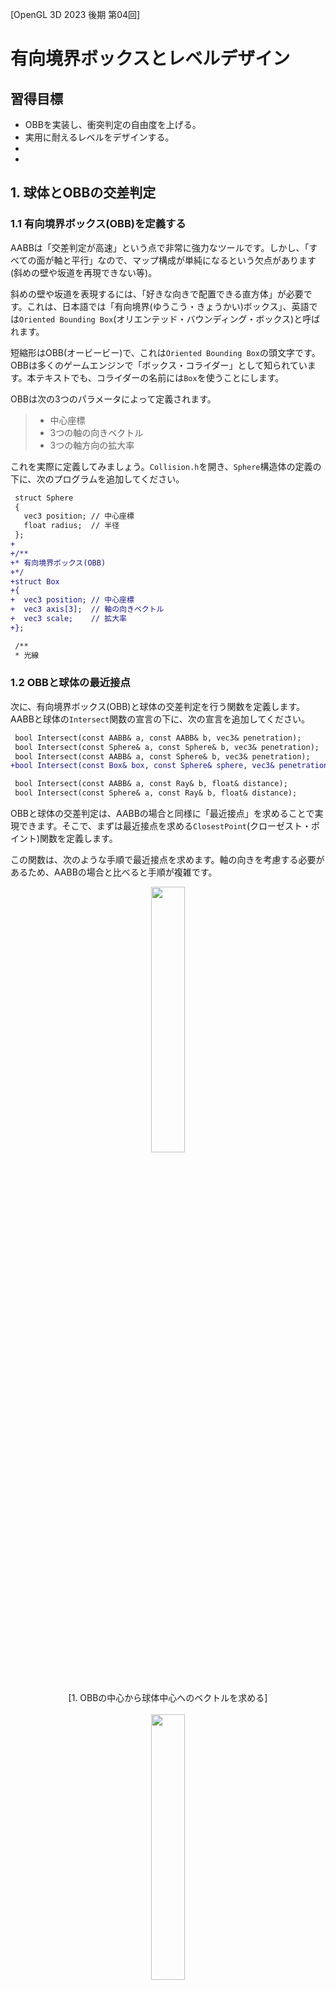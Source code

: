 [OpenGL 3D 2023 後期 第04回]

# 有向境界ボックスとレベルデザイン

## 習得目標

* OBBを実装し、衝突判定の自由度を上げる。
* 実用に耐えるレベルをデザインする。
* 
* 

## 1. 球体とOBBの交差判定

### 1.1 有向境界ボックス(OBB)を定義する

AABBは「交差判定が高速」という点で非常に強力なツールです。しかし、「すべての面が軸と平行」なので、マップ構成が単純になるという欠点があります(斜めの壁や坂道を再現できない等)。

斜めの壁や坂道を表現するには、「好きな向きで配置できる直方体」が必要です。これは、日本語では「有向境界(ゆうこう・きょうかい)ボックス」、英語では`Oriented Bounding Box`(オリエンテッド・バウンディング・ボックス)と呼ばれます。

短縮形はOBB(オービービー)で、これは`Oriented Bounding Box`の頭文字です。OBBは多くのゲームエンジンで「ボックス・コライダー」として知られています。本テキストでも、コライダーの名前には`Box`を使うことにします。

OBBは次の3つのパラメータによって定義されます。

>* 中心座標
>* 3つの軸の向きベクトル
>* 3つの軸方向の拡大率

これを実際に定義してみましょう。`Collision.h`を開き、`Sphere`構造体の定義の下に、次のプログラムを追加してください。

```diff
 struct Sphere
 {
   vec3 position; // 中心座標
   float radius;  // 半径
 };
+
+/**
+* 有向境界ボックス(OBB)
+*/
+struct Box 
+{
+  vec3 position; // 中心座標
+  vec3 axis[3];  // 軸の向きベクトル
+  vec3 scale;    // 拡大率
+};

 /**
 * 光線
```

### 1.2 OBBと球体の最近接点

次に、有向境界ボックス(OBB)と球体の交差判定を行う関数を定義します。AABBと球体の`Intersect`関数の宣言の下に、次の宣言を追加してください。

```diff
 bool Intersect(const AABB& a, const AABB& b, vec3& penetration);
 bool Intersect(const Sphere& a, const Sphere& b, vec3& penetration);
 bool Intersect(const AABB& a, const Sphere& b, vec3& penetration);
+bool Intersect(const Box& box, const Sphere& sphere, vec3& penetration);

 bool Intersect(const AABB& a, const Ray& b, float& distance);
 bool Intersect(const Sphere& a, const Ray& b, float& distance);
```

OBBと球体の交差判定は、AABBの場合と同様に「最近接点」を求めることで実現できます。そこで、まずは最近接点を求める`ClosestPoint`(クローゼスト・ポイント)関数を定義します。

この関数は、次のような手順で最近接点を求めます。軸の向きを考慮する必要があるため、AABBの場合と比べると手順が複雑です。

<p align="center">
<img src="images/16_closest_point_sphere_obb_0.png" width="33%" /><br>[1. OBBの中心から球体中心へのベクトルを求める]<br><br>
<img src="images/16_closest_point_sphere_obb_1.png" width="33%" /><br>[2. ベクトルをOBBのX, Y, Z軸に射影する]<br><br>
<img src="images/16_closest_point_sphere_obb_2.png" width="33%" /><br>[3. 射影した長さをOBBのスケールに制限する]<br>
</p>

射影は内積(`dot`関数)によって求められます。それでは、`Collision.cpp`を開き、AABBと球体の`Intersect`関数の定義の下に、次のプログラムを追加してください。

```diff
     penetration = faceNormals[faceIndex] * distance;
   }
   return true;
 }
+
+/**
+* OBBから点への最近接点
+*
+* @param box   判定対象のOBB
+* @param point 判定対象の点
+*
+* @return 長方形の中で最も点に近い座標
+*/
+vec3 ClosestPoint(const Box& box, const vec3& point)
+{
+  // OBBから点に向かうベクトル
+  const vec3 v = point - box.position;
+
+  vec3 result = box.position;
+  for (int i = 0; i < 3; ++i) {
+    // ベクトルをOBBの軸に射影
+    float d = dot(v, box.axis[i]);
+
+    // 射影で得られた値をOBBの範囲内に制限
+    d = std::clamp(d, -box.scale[i], box.scale[i]);
+
+    // 最近接点を更新
+    result += d * box.axis[i];
+  }
+  return result;
+}

 /**
 * スラブ(ある軸に垂直な2平面に囲まれた範囲)と光線の交差判定
```

>ところで、AABBは「3つの軸がワールド座標系の軸と一致しているOBB」とも考えられます。そのため、OBB用の`ClosestPoint`関数はAABBと点の最近接点も求められます。<br>
>実際、AABB用の`ClosestPoint`関数は、「ワールド座標系の軸を持つOBBを前提として最適化したOBB用の`ClosestPoint`関数」になっています。

### 1.3 OBBと球体の交差判定

次に、OBB用の`ClosestPoint`関数を使って「OBBと球体の交差判定」を定義します。OBB用の`ClosestPoint`関数の定義の下に、次のプログラムを追加してください。

```diff
     result += d * box.axis[i];
   }
   return result;
 }
+
+/**
+* OBBと球体の交差判定
+*
+* @param box         判定対象のOBB
+* @param sphere      判定対象の球体
+* @param penetration 貫通ベクトル
+*
+* @retval true  交差している
+* @retval false 交差していない
+*/
+bool Intersect(const Box& box, const Sphere& sphere, vec3& penetration)
+{
+  // 最近接点から球体の中心までの距離が、球体の半径より大きければ衝突していない
+  const vec3 p = ClosestPoint(box, sphere.position);
+  const vec3 v = sphere.position - p;
+  const float d2 = dot(v, v);
+  if (d2 > sphere.radius * sphere.radius) {
+    return false;
+  }
+
+  if (d2 > 0.00001f) {
+    // 距離が0より大きい場合、球体の中心はOBBの外側にある
+    // この場合、最近接から球体の中心へ向かう方向から衝突したとみなす
+    const float d = sqrt(d2);
+    penetration = v * ((sphere.radius - d) / d);
+  } else {
+    // 距離が0の場合、球体の中心はOBBの内部にある
+    // この場合、貫通距離が最も短い面から衝突したとみなす
+  }
+  return true;
+}

 /**
 * スラブ(ある軸に垂直な2平面に囲まれた範囲)と光線の交差判定
```

OBB用の`Intersect`関数とAABB用の`Intersect`関数と見比べてみてください。両者の違いは「呼び出している`ClosestPoint`関数が異なる」くらいで、ほぼ同一のプログラムとなっていることが分かると思います。

このプログラムに、距離が0の場合のプログラムを追加します。これも基本的な部分はAABB用の`Intersect`関数と同じです。`else`節の中に、次のプログラムを追加してください。

```diff
   } else {
     // 距離が0の場合、球体の中心はOBBの内部にある
     // この場合、貫通距離が最も短い面から衝突したとみなす
+    const vec3 a = p - box.position; // OBB中心から球体中心へのベクトル
+    int faceIndex = 0; // 貫通方向を示すインデックス
+    float distance = FLT_MAX; // 貫通距離
+    float sign = 1; // 貫通ベクトルの符号
+    for (int i = 0; i < 3; ++i) {
+      const float f = dot(box.axis[i], a); // aを軸ベクトルに射影
+      const float t0 = f - (-box.scale[i]);
+      if (t0 < distance) {
+        faceIndex = i;
+        distance = t0;
+        sign = -1;
+      }
+      const float t1 = box.scale[i] - f;
+      if (t1 < distance) {
+        faceIndex = i;
+        distance = t1;
+        sign = 1;
+      }
+    }
+    penetration = box.axis[faceIndex] * (distance * sign);
   }
   return true;
 }
```

OBBの場合、貫通ベクトルには`axis`配列が利用できます。そのため、AABBのように貫通ベクトル配列を定義する必要はありません。

これで、OBBと球体の交差判定は完成です。

### 1.4 ボックスコライダーを定義する

OBBとの衝突を処理するために「ボックスコライダー」を定義します。まず新しい衝突図形を表す列挙値を追加します。`Collider.h`を開き、`Type`列挙型の定義に次のプログラムを追加してください。

```diff
   // 形状
   enum class Type {
     AABB,   // 軸平行境界ボックス
     Sphere, // 球体
+    Box,    // 有向境界ボックス
   };
   virtual Type GetType() const = 0;
```

次に、プロジェクトの`Src/Engine`フォルダに`BoxCollider.h`という名前のヘッダファイルを作成してください。作成したファイルを開き、次のプログラムを追加してください。

```diff
+/**
+* @file BoxCollider.h
+*/
+#ifndef BOXCOLLIDER_H_INCLUDED
+#define BOXCOLLIDER_H_INCLUDED
+#include "Collider.h"
+#include "Collision.h"
+
+/**
+* BOXコライダー
+*/
+class BoxCollider : public Collider
+{
+public:
+  BoxCollider() = default;
+  virtual ~BoxCollider() = default;
+
+  // 図形の種類
+  Type GetType() const override { return Type::Box; }
+
+  // 座標を変更する
+  void AddPosition(const vec3& translate) override
+  {
+    box.position += translate;
+  }
+
+  // 座標変換したコライダーを取得する
+  ColliderPtr GetTransformedCollider(const mat4& transform) const override
+  {
+    // 座標変換したコピーを作成
+    auto p = std::make_shared<BoxCollider>();
+    return p;
+  }
+
+  // 図形を取得する
+  const Box& GetShape() const { return box; }
+
+  Box box = {
+    { 0, 0, 0 },
+    { { 1, 0, 0}, { 0, 1, 0 }, { 0, 0, 1} },
+    { 1, 1, 1 } };
+};
+using BoxColliderPtr = std::shared_ptr<BoxCollider>;
+
+#endif // BOXCOLLIDER_H_INCLUDED
```

OBBを扱う場合に少し面倒なのが、ワールド座標系のコライダーに変換する処理です。OBBは「中心座標」、「3つの軸ベクトル」、「3つの拡大率」と多くの要素を持つうえ、それぞれ変換方法が異なるためです。

特に軸ベクトルは「向きベクトル」なので、座標変換行列では変換できません。座標変換行列から回転行列を抽出し、抽出した回転行列によって変換しなくてはなりません。

回転行列の抽出では、処理の都合で拡大率も抽出する必要があります。そこで、汎用性を考えて、平行移動、拡大率、回転行列の3つを抽出する関数を定義することにします。関数名は`Decompose`(デコンポーズ、「分解する」という意味)とします)。

`VecMath.h`を開き、`ExtractScale`関数の定義の下に、次のプログラムを追加してください。

```diff
   const float sy = length(vec3(transform[1]));
   const float sz = length(vec3(transform[2]));
   return { sx, sy, sz };
 }
+
+/**
+* 座標変換行列を平行移動、拡大率、回転行列の各成分に分解する
+*
+* @param[in]  transform 分解元の座標変換行列
+* @param[out] translate 平行移動の格納先となる変数
+* @param[out] scale     拡大率の格納先となる変数
+* @param[out] rotation  回転行列の格納先となる変数
+*/
+inline void Decompose(const mat4& transform,
+  vec3& translate, vec3& scale, mat3& rotation)
+{
+  // 平行移動を分解
+  translate = vec3(transform[3]);
+
+  // 拡大率を分解
+  scale = ExtractScale(transform);
+
+  // 回転行列を分解
+  rotation = mat3(transform);
+  rotation[0] /= scale.x;
+  rotation[1] /= scale.y;
+  rotation[2] /= scale.z;
+}

 #endif // VECMATH_H_INCLUDED
```

このプログラムによって3つの成分が分解できる理由は、`GetTransformMatrix`関数の内容を見ると理解できるでしょう。

それでは、作成した`Decompose`関数を使ってOBBをワールド座標系に変換しましょう。`GetTransformedCollider`メンバ関数の定義に次のプログラムを追加してください。

```diff
   ColliderPtr GetTransformedCollider(const mat4& transform) const override
   {
+    // 座標変換行列を分解
+    vec3 translate; // 未使用
+    vec3 scale;
+    mat3 rotation;
+    Decompose(transform, translate, scale, rotation);
+
     // 座標変換したコピーを作成
     auto p = std::make_shared<BoxCollider>();
+    p->box.position = vec3(transform * vec4(box.position, 1));
+    for (int i = 0; i < 3; ++i) {
+      p->box.axis[i] = rotation * box.axis[i]; // 軸ベクトル
+      p->box.scale[i] = box.scale[i] * scale[i]; // 拡大率
+    }
     return p;
   }
```

このように、OBBの座標変換では、「中心座標」、「軸ベクトル」、「拡大率」のそれぞれについて、異なる変換を実行する必要があります。

### 1.5 ゲームエンジンにボックスコライダーの衝突判定を追加する

続いて、ゲームエンジンにボックスコライダーの衝突判定を行うプログラムを追加します。`Engine.cpp`を開き、`BoxCollider.h`をインクルードしてください。

```diff
 #include "ProgramPipeline.h"
 #include "EasyAudio/EasyAudio.h"
 #include "SphereCollider.h"
+#include "BoxCollider.h"
 #include "Debug.h"
 #include <string>
```

ところで、いまのところAABBとOBBの交差判定は作成していません。そこで、この組み合わせの場合は常に`false`を返すことにします。`CallIntersectReverse`関数テンプレートの定義の下に、`NotImplemented`(ノット・インプリメンテッド、「実装されていない」という意味)という名前の関数を追加してください。

```diff
     p *= -1;
     return true;
   }
   return false;
 }
+
+/**
+* 常にfalseを返す関数テンプレート
+*
+* 未実装または実装予定のない組み合わせ用
+*/
+template<typename T, typename U>
+bool NotImplemented(const ColliderPtr& a, const ColliderPtr& b, vec3& p)
+{
+  return false;
+}

 /**
 * 貫通ベクトルをゲームオブジェクトに反映する
```

次に`HandleWorldCollderCollision`メンバ関数の定義にある`funcList`配列を、次のように変更してください。

```diff
   // 関数ポインタ型を定義
   using FuncType = bool(*)(const ColliderPtr&, const ColliderPtr&, vec3&);

   // 組み合わせに対応する交差判定関数を選ぶための配列
-  static const FuncType funcList[2][2] = {
+  static const FuncType funcList[3][3] = {
     {
       CallIntersect<AabbCollider, AabbCollider>,
       CallIntersect<AabbCollider, SphereCollider>,
+      NotImplemented<AabbCollider, BoxCollider>,
     }, {
       CallIntersectReverse<SphereCollider, AabbCollider>,
       CallIntersect<SphereCollider, SphereCollider>,
+      CallIntersectReverse<SphereCollider, BoxCollider>,
+    }, {
+      NotImplemented<BoxCollider, AabbCollider>,
+      CallIntersect<BoxCollider, SphereCollider>,
+      NotImplemented<BoxCollider, BoxCollider>,
     },
   };
```

### 1.6 ボックスコライダーを試す

それでは、ボックスコライダーを使ってどんな挙動になるかを確認しましょう。`MainGameScene.cpp`を開き、`BoxCollider.h`をインクルードしてください。

```diff
 #include "Engine/Engine.h"
 #include "Engine/Collision.h"
 #include "Engine/SphereCollider.h"
+#include "Engine/BoxCollider.h"
 #include <string>
 #include <fstream>
```

```diff
   // プレイヤーとカメラをスタート地点に移動
   GameObject& camera = engine.GetMainCamera();
   player->position = camera.position = startPoint;
   player->rotation = camera.rotation = { 0, 3.14f, 0 }; // +Z方向に向ける
+
+  // ボックスコライダーのテスト
+  {
+    auto box = engine.Create<GameObject>("box collider test");
+    box->position = startPoint + vec3{ 0, -1.2f, 2 };
+    box->staticMesh = engine.GetStaticMesh("box");
+    box->rotation.x = radians(25);
+    box->rotation.y = radians(45);
+    auto collider = box->AddComponent<BoxCollider>();
+    collider->isStatic = true;
+  }

   // 階段テスト
   auto stair = engine.Create<GameObject>("stair");
   stair->position = startPoint + vec3{ 2, -1, 0 };
```

プログラムが書けたらビルドして実行してください。傾いた箱が表示されるので、箱にプレイヤーを押し付けて衝突判定を調べてください。箱の傾きどおりの衝突判定だと感じられたら成功です。

<p align="center">
<img src="images/16_result_0.jpg" width="45%" /><br>
</p>

### 1.7 有向スラブと光線の交差判定

OBBをクリックして選択できるように、OBBと光線の交差判定を定義します。`Collision.h`を開き、OBB(ボックス)と光線の交差判定を行う`Intersect`関数を宣言してください。

```diff
 bool Intersect(const Box& box, const Sphere& sphere, vec3& penetration);

 bool Intersect(const AABB& a, const Ray& b, float& distance);
 bool Intersect(const Sphere& a, const Ray& b, float& distance);
+bool Intersect(const Box& a, const Ray& b, float& distance);

 #endif // COLLISION_H_INCLUDED
```

「OBBと球体の交差判定」が「AABBと球体の交差判定」と似ていたように、「OBBと光線の交差判定」も「AABBと球体の交差判定」とよく似ています。どちらも光線とスラブの交差判定を繰り返すことで判定を実行します。

ただし、OBBの場合は「有向スラブ」となるため、スラブのパラメータは範囲の最小、最大ではなく、スラブの軸ベクトルとスケールになります。また、多少でも処理を単純にするため、スラブの中心は常に原点にあると仮定します。

`Collision.cpp`を開き、球体と光線の交差判定を行う`Intersect`関数の定義の下に、OBBと光線の交差判定に使う`IntersectSlab`関数を定義してください。

```diff
     distance = 0;
   }
   return true;
 }
+
+/**
+* スラブ(ある軸に垂直な2平面に囲まれた範囲)と光線の交差判定
+*
+* @param[in]  axis      スラブの軸ベクトル
+* @param[in]  scale     スラブの幅
+* @param[in]  start     光線の発射点(スラブの中心を原点とする)
+* @param[in]  direction 光線の向き
+* @param[out] tmin      AABBと光線の交差開始距離
+* @param[out] tmax      AABBと光線の交差終了距離
+*
+* @retval true  交差している
+* @retval false 交差していない
+*/
+bool IntersectSlab(const vec3& axis, float scale,
+  const vec3& start, const vec3& direction,
+  float& tmin, float& tmax)
+{
+}
```

AABB用の`IntersectSlab`関数との違いは、「主な計算をベクトルで行うこと」、「スラブの範囲を`min`, `max`ではなく、軸ベクトルとスケールで表すこと」の2点です。軸ベクトルはスラブの厚さ方向を指すベクトルで、スラブとは直角です。

>1. 「光線の向き」を「スラブの軸ベクトル」に射影。これを`e`とする。
>2. 「光線の発射点」を「スラブの軸ベクトル」に射影。これを`f`とする。
>3. `e`が`0`なら、光線と軸ベクトルは平行。発射点がスラブの範囲内かどうかで判定する。
>4. 平行でなければ、スラブの2つの境界面から`f`までの距離を計算し、`e`で割ることで光線が境界面に到達するまでの時間を得る。
>5. AABBの場合と同様に、交差時刻による交差判定を行う。

有向スラブと光線の交差判定は、光線の向きと発射点を「スラブの軸ベクトルに射影」することから始まります。

`IntersectSlab`関数に「光線の向きと発射点を、スラブの軸ベクトルに射影するプログラム」を追加してください。

```diff
 bool IntersectSlab(const vec3& axis, float scale,
   const vec3& start, const vec3& direction,
   float& tmin, float& tmax)
 {
+  // 向きベクトルと発射点について、軸ベクトル方向の成分を求める
+  const float e = dot(axis, direction);
+  const float f = dot(axis, start);
 }
```

射影によって、向きベクトルと発射点それぞれの「軸ベクトル方向の成分」が得られます。

光線の向きを軸ベクトルに射影し、その値が0の場合、光線は軸ベクトルと直角です。これは、光線がスラブと平行であることを意味します。

この場合、発射点を射影した値がスラブの範囲内ならば「交差している」、範囲外ならば「交差していない」と判定できます。向きベクトルと発射点を射影するプログラムの下に、次のプログラムを追加してください。

```diff
   // 向きベクトルと発射点について、軸ベクトル方向の成分を求める
   const float e = dot(axis, direction);
   const float f = dot(axis, start);
+
+  // 光線がスラブと平行な場合
+  // 発射点がスラブ内にあれば交差している、外にあれば交差していない
+  if (abs(e) < 0.0001f) {
+    return (f >= -scale) && (f <= scale);
+  }
 }
```

次に、光線がスラブの境界面と交差する時間を求めます。光線がスラブと平行な場合の`if`文の下に、次のプログラムを追加してください。

```diff
   if (abs(e) < 0.0001f) {
     return (f >= -scale) && (f <= scale);
   }
+
+  // 光線とスラブが交わる範囲の開始時刻と終了時刻を求める
+  float t0 = (-scale - f) / e;
+  float t1 = (scale - f) / e;
 }
```

`e`は「光線の向きベクトルをスラブの軸ベクトルに射影した値」です。光線が1m進んだとき、軸ベクトルからは`e`m進んだように見える、という関係になります。

よって、「スラブまでの距離」を`e`で割ることで、「光線がスラブと交差するのは光線が`t0`m(または`t1`m)進んだとき」であると計算できます。

残りの部分はAABBの場合と全く同じです。開始時刻と終了時刻を求めるプログラムの下に、次のプログラムを追加してください。

```diff
   // 光線とスラブが交わる範囲の開始時刻と終了時刻を求める
   float t0 = (-scale - f) / e;
   float t1 = (scale - f) / e;
+
+  // 時刻の早い側を開始時刻とする
+  if (t0 > t1) {
+    const float tmp = t0;
+    t0 = t1;
+    t1 = tmp;
+  }
+
+  // 以前の開始時刻と今回の開始時刻を比較し、遅いほうを選択
+  if (t0 > tmin) {
+    tmin = t0;
+  }
+
+  // 以前の終了時刻と今回の終了時刻を比較し、早いほうを選択
+  if (t1 < tmax) {
+    tmax = t1;
+  }
+
+  // 「開始時刻 <= 終了時刻」の場合は交差している
+  return tmin <= tmax;
 }
```

### 1.8 OBBと光線の交差判定

作成した「有向スラブと光線の交差判定」を使って、OBBと光線の交差判定を作成します。OBB用の`IntersectSlab`関数の定義の下に、次のプログラムを追加してください。

```diff
   // 「開始時刻 <= 終了時刻」の場合は交差している
   return tmin <= tmax;
 }
+
+/**
+* OBBと光線の交差判定
+*
+* @param[in]  box      判定対象のOBB
+* @param[in]  ray      判定対象の光線
+* @param[out] distance 光線がOBBと最初に交差する距離
+*
+* @retval true  交差している
+* @retval false 交差していない
+*/
+bool Intersect(const Box& box, const Ray& ray, float& distance)
+{
+  // スラブ中心を原点とした場合の光線の発射点を計算
+  const vec3 start = ray.start - box.position;
+
+  // スラブとの交差判定
+  float tmin = 0;
+  float tmax = FLT_MAX;
+  for (int i = 0; i < 3; ++i) {
+    if ( ! IntersectSlab(box.axis[i], box.scale[i],
+      start, ray.direction, tmin, tmax)) {
+      return false; // 交差していない
+    }
+  }
+
+  // 交点までの距離を設定
+  distance = tmin;
+  return true; // 交差している
+}
```

AABBの`Intersect`関数を作成したときと今回の`Intersect`関数の大きな違いは、スラブとの交差判定が`for`ループになっていることです。ベクトル型の「添字演算子」をオーバーロードしたことで、`for`ループが使えるようになりました。

作成したOBBと光線の交差判定を、ゲームエンジンの`Raycast`メンバ関数から呼び出します。`Engine.cpp`を開き、`Raycast`メンバ関数の定義に次のプログラムを追加してください。

```diff
     case Collider::Type::Sphere:
       hit = Intersect(static_cast<SphereCollider&>(*worldCollider).sphere, ray, d);
       break;
+    case Collider::Type::Box:
+      hit = Intersect(static_cast<BoxCollider&>(*worldCollider).box, ray, d);
+      break;
     }
     if ( ! hit) {
       continue;
```

実際にOBBと光線が衝突することを確認しましょう。`MainGameScene.cpp`を開き、`State_Playing`メンバ関数にある「クリック」判定プログラムに、次のプログラムを追加してください。

```diff
         return distance < 1 && collider->GetOwner()->name != "player";
       });

     if (hit) {
       GameObject* owner = hitInfo.collider->GetOwner();
+
+      // ボックスコライダーのテスト
+      if (owner->name == "box collider test") {
+        if (engine.GetKey(GLFW_KEY_LEFT_SHIFT)) {
+          owner->rotation.x += radians(15);
+        } else {
+          owner->rotation.y += radians(15);
+        }
+      }

       // 光線がドアに衝突したらドアを開ける
       if (owner->name == "door") {
```

プログラムが書けたらビルドして実行してください。ボックスに近づいて(光線の射程を1mに制限しているため)クリックするたびに、ボックスが少しずつ回転したら成功です。

<p align="center">
<img src="images/16_result_1.jpg" width="45%" /><br>
</p>

>**【1章のまとめ】**
>
>* 
>* 
>* 

<div style="page-break-after: always"></div>

## 2. Unityをレベルエディタとして使う

### 2.1 Unityにゲームオブジェクトのエクスポートツールを設定する

3Dモデルを使って背景を表示するには、2DにおけるTiledのような、3Dモデルを配置するツールがあると便利です。しかし2023年9月現在、配置だけを行うツールはあまり見当たりません。

そこで、適当なゲームエンジンのレベルエディタ機能を流用します。レベルエディタ機能があれば、どのゲームエンジンでも構わないのですが、本テキストではUnityを使うことにします。

とはいえ、素のUnityには、外部のプログラムで使えるようにレベルをエクスポートする機能がありません。そこで、汎用レベルエディタとして使えるように、「シーンに配置したゲームオブジェクトをテキストファイルとして出力するスクリプト」を追加します。

<pre class="tnmai_assignment">
<strong>【課題01】</strong>
Webブラウザで以下のURLにアクセスし、<code>tools</code>フォルダにある<code>ExportGameObjectToJson.cs</code>というC#ファイルをダウンロードしなさい(Rawボタンを右クリック→「名前をつけてリンク先を保存」)。

<code>https://github.com/tn-mai/OpenGL3D2023</code>

次に、Unityプロジェクトの<code>Assets</code>フォルダに<code>GameObjectExporter</code>というフォルダを作成し、ダウンロードしたC#ファイルを追加しなさい。
</pre>

C#スクリプトを追加すると、Fileメニューの`Export`項目に`GameObject To Json`(ゲームオブジェクト・トゥ・ジェイソン)という項目が追加されます。

<p align="center">
<img src="images/16_gameobject_to_json_menu_item.png" width="50%" />
</p>

### 2.2 レベルを作成する(アセットの追加)

練習として、適当なアセットを使ってレベルを作成しましょう。

<pre class="tnmai_assignment">
<strong>【課題02】</strong>
Unityのアセットストアを開き、<code>Lowpoly Piece of Nature</code>(ローポリ・ピース・オブ・ネイチャー)という無料アセットを購入してください。

<p align="center"><img src="images/16_asset_piece_of_nature.jpg" width="50%" /></p>

購入したらUnityプロジェクトを開き、上記のアセットをインポートしてください。すると、プロジェクトウィンドウに<code>A_piece_of_nature</code>というフォルダが追加されます。
</pre>

さて、レベルを作るときは、最初に適切な縮尺を定義します。これは、アセットによって縮尺が異なる場合があるためです。適切な縮尺を決めないと、小さな妖精向けサイズの建物や巨人サイズの建物が入り乱れた非現実的なレベルが作られることになります。

本テキストでは縮尺を「Unityの1単位=1m」と定義します。これはUnityの標準的な設定でもあります。

それではレベルを作っていきましょう。一般的なゲーム開発におけるレベル作成では、「イメージボード→2Dマップ→ブロックアウト→アセット配置」のような手順をたどります。

しかし、これをプログラマが一人でやるには時間がかかりすぎます。そこで、以下の手順で適当にそれっぽいマップをでっち上げることにします。

>1. 基本となる地形を作成。
>2. 1で作成した基本地形をコピーしてランダムな座標に配置。
>3. 地形同士を適当につなぐ。

まずは基本地形を作成します。メニューから「GameObject → Create Empty」を選択して、空のゲームオブジェクトを追加してください。空のゲームオブジェクトの名前は`Terrain_MountainPath`(テレイン・マウンテンパス,「地形.山道」という意味)にしてください。

次に、インスペクターウィンドウで`Terrain_MountainPath`オブジェクトの`Position`を`(0, 0, 0)`に設定してください。

<p align="center">
<img src="images/16_empty_inspector_0.png" width="40%" />
</p>

次に`Terrain_MountainPath`ゲームオブジェクトを右クリックしてメニューを開き、「3D Object → Cube」を選択して直方体を追加してください。名前は`Ground`に変更してください。

<p align="center">
<img src="images/16_terrain_add_cube.png" width="50%" />
</p>

インスペクターウィンドウで`Ground`オブジェクトの`Position`を`(0, 0, 0)`、`Scale`を`(16, 1, 16)`に設定してください。

<p align="center">
<img src="images/16_terrain_set_cube_transform.png" width="40%" />
</p>

次に、プロジェクトウィンドウの`A_piece_of_nature/Materials`フォルダにある`Grass_texture_1.mat`を、`Ground`オブジェクトにドラッグ&ドロップしてください。これで`Ground`にテクスチャが設定されます。

<p align="center">
<img src="images/16_terrain_set_cube_material.png" width="60%" />
</p>

これで地面ができました。続いて、地面の四方を岩で囲み、その内側に木を配置します。

`Piece of Nature`アセットの岩モデルは、インポート時にマテリアルが適切に設定されません。そこで、インポート設定を変更して正しいマテリアルを設定します。プロジェクトウィンドウの`A_piece_of_nature/Models`フォルダを開き、`Rock_3`モデルを選択してください。

<p align="center">
<img src="images/16_terrain_select_rock_3_model.png" width="75%" />
</p>

`Rock_3`を選択すると、インスペクターウィンドウには「インポート設定」が表示されます。`Material`タブをクリックして、`Location`設定を「Use Embedded Materials(ユーズ・エンベデッド・マテリアルズ、「組み込みのマテリアルを使う」という意味)」に変更してください。

<p align="center">
<img src="images/16_terrain_rock_material_import_settings_0.png" width="40%" />
</p>

設定を変更すると、`Remapped Materials`(リマップド・マテリアルズ)項目が表示され、ここからマテリアルを選択できるようになります。

マテリアル名の右にある丸いアイコンをクリックすると、マテリアル選択ウィンドウが開きます。`Rocks`というマテリアルを探してダブルクリックしてください。すると、マテリアルが選択されます。

<p align="center">
<img src="images/16_terrain_rock_material_import_settings_1.png" width="50%" />
</p>

`Rocks`マテリアルを選択したら、`Apply`ボタンをクリックして変更を確定してください。

<p align="center">
<img src="images/16_terrain_rock_material_import_settings_2.png" width="50%" />
</p>

これで、正しいマテリアルが設定されます。

<pre class="tnmai_assignment">
<strong>【課題03】</strong>
<code>Rock_4</code>モデルについて、インポート設定を変更して<code>Rocks</code>マテリアルを設定しなさい。
</pre>

### 2.3 レベルを作成する(壁の作成)

それでは、岩の壁を作成しましょう。`Rock_3`モデルを`Terrain_MountainPath`オブジェクトの子になるようにドラッグ&ドロップしてください。そして、オブジェクトの名前を`Wall_Rock`に変更してください。

<p align="center">
<img src="images/16_terrain_add_rock.png" width="75%" />
</p>

次に、岩の位置と大きさを変更します。デフォルトの岩は小さすぎるので、元のサイズでは大量に配置しなくてはならないからです。インスペクターで`Wall_Rock`の`Position`を`(0, 0.5, 0)`に、`Scale`を`(5, 5, 5)`に変更してください。

<p align="center">
<img src="images/16_terrain_rock_set_transform.png" width="60%" />
</p>

位置と大きさを変更したら、次はコライダーを追加します。`Add Component`ボタンをクリックして`Box Collider`を追加してください。

<p align="center">
<img src="images/16_terrain_rock_add_box_collider.png" width="40%" />
</p>

コライダーがちょっとだけ大きすぎる気がするので、サイズを調整します。`Center`を`(0, 0.4, 0)`、`Size`を`(0.9, 0.85, 0.8)`に変更してください。

<p align="center">
<img src="images/16_terrain_rock_set_box_collider_parameters.png" width="60%" />
</p>

続いて、岩を複製して壁にします。ヒエラルキーウィンドウで`Wall_Rock`を選択し、`Ctrl`キーを押しながら`D`キーを4回押して、岩のコピーを4個作成してください(岩の数は合計5個になります)。

>この場合の`D`は、`Duplicate`(デュプリケート、「複製する」という意味)の頭文字です。

<p align="center">
<img src="images/16_terrain_rock_dupulicate.png" width="33%" />
</p>

次にコピーを含む5個の岩を全て選択状態にして、インスペクターの`Position`のX座標の値を`-9`に設定してください。5個の岩が全て左側に移動するはずです。

<p align="center">
<img src="images/16_terrain_rock_set_position_x.png" width="60%" />
</p>

続いて、`Position`のZ座標に`L(-7, 7)`と入力してください。

<p align="center">
<img src="images/16_terrain_rock_set_position_z.png" width="60%" />
</p>

`L()`は「範囲内の等間隔な値」を設定する関数です。この関数を利用すると、簡単にオブジェクトを等間隔に配置できます(`L`はおそらく`Linear`(リニア)の頭文字です)。

今回の場合、`-7`から`7`までに5個のオブジェクトを配置するので、Z座標は`-7`, `-3.5`, `0`, `3.5`, `7`となります。

さて、同じ図形が等間隔に並んでいるのは味気ないので、回転を加えて見た目を変化させましょう。インスペクターの`Rotation`のY軸角度に`L(0, 540)`と入力してください。すると岩が回転します。

<p align="center">
<img src="images/16_terrain_rock_set_rotation_y.png" width="60%" />
</p>

`L()`関数により、Y軸角度には`0`, `135`, `270`, `405`, `540`が順に設定されます。これで、見た目が多少自然になりました。

まだ不自然さが抜けきらないので、もう少しだけ自然さを加えます。インスペクターの`Scale`のY要素に`R(4,6)`と入力してください。

<p align="center">
<img src="images/16_terrain_rock_set_scale_y.png" width="60%" />
</p>

`R()`は「範囲内のランダムな値」を設定する関数です。ただ、完全ランダムなので、あまり自然に見えない(変化に乏しい)結果になることがあります。数式を入力しなおせば結果が変わるので、何度か入力しなおして自然に見える状態を見つけてください。

これで左の壁が完成しました。

次に右の壁を作成します。5個の岩をすべて選択し、`Ctrl+D`で複製してください。インスペクターで`Position`のX座標に`9`を設定してください。これで右の壁が完成しました。

<p align="center">
<img src="images/16_terrain_rock_set_right_wall_position.png" width="60%" />
</p>

続いて前後の壁を作成します。10個の岩をすべて選択し、`Ctrl+D`で複製してください。回転ツールをクリックし、岩をY軸で90°回転させてください。これで、四方すべての壁が完成しました。

<p align="center">
<img src="images/16_terrain_rock_set_front_back_wall.png" width="50%" />
</p>

>**【インスペクターで使える数式機能について】**<br>
>以下のBLOGの2021年12月05日の記事「Unity 2021.2で強化されたインスペクターの数式機能や、複数要素選択時の線形配置機能について」が参考になるでしょう。
>`https://qiita.com/RyotaMurohoshi`

### 2.4 レベルを作成する(木を植える)

次に木を植えます。`A_piece_of_nature`アセットに含まれる`Pine_tree`モデルを、ヒエラルキーの`Terrain_MountainPath`オブジェクトの子として追加してください。

>`Pine_tree_double`と間違えないように注意。

<p align="center">
<img src="images/16_terrain_add_tree.png" width="50%" />
</p>

<pre class="tnmai_assignment">
<strong>【課題04】</strong>
<code>Pine_tree</code>に<code>Box collider</code>を追加し、<code>Center</code>を(0, 2.5, 0)、<code>Size</code>を(1.5, 5, 1.5)に設定しなさい。
</pre>

ボックスコライダーを設定したら、`Ctrl+D`を7回押して木を8本に増やしてください。8本すべての木を選択し、インスペクターで`Transform`コンポーネントに次の値を設定してください。

>`R()`関数を使うパラメータは、何度か実行して好みの配置を見つけてください。

* Position X = `L(-7, 7)`
* Position Y = `0.4`
* Position Z = `R(-7, 7)`
* Rotation Y = `R(0, 360)`
* Scale Y = `R(0.8, 1.2)`

なお、`Position`のZ座標だけランダムにしているのは、両方ともランダムだと配置の制御が難しいためです。

<p align="center">
<img src="images/16_terrain_tree_transform.png" width="50%" /><br>
[こんなかんじで木を配置する]
</p>

これで、基本地形は完成です。

### 2.5 レベルを作成する(基本地形の配置)

次は、基本地形を複製してより広いレベルにしていきます。ヒエラルキーウィンドウの`Terrain_MountainPath`を選択し、`Ctrl+D`で3つの複製を作成してください。

複製した3つの基本地形を選択状態にして、インスペクターで`Transform`コンポーネントに次の値を設定してください。

>* Position X = `R(-16, 16)`
>* Position Z = `L(64, 20)`

これだけで、縦長のレベルが出来上がります。

<p align="center">
<img src="images/16_terrain_mountain_path_set_transform.png" width="50%" /><br>
[配置がバラけていると地形らしくなる]
</p>

とはいえ、このままでは基本地形同士を往来できません。そこで、いくつか岩壁を削除して道を作ります。

となりあう基本地形同士があまりズレていない場合は、隣接する岩を3～4個ほど選んで削除します。

<p align="center">
<img src="images/16_terrain_delete_rock_0.png" width="33%" />&emsp;<img src="images/16_terrain_delete_rock_1.png" width="33%" /><br>
[隣接する岩壁を削除]
</p>

基本地形同士がかなりズレている場合は、互いに近い側面の岩を2個ずつ選んで削除します。

<p align="center">
<img src="images/16_terrain_delete_rock_2.png" width="33%" />&emsp;<img src="images/16_terrain_delete_rock_3.png" width="33%" /><br>
[側面の岩壁を削除]
</p>

次に、岩を削除したことで生まれた隙間に道を作ります。どの基本地形でもいいので`Ground`オブジェクトを選択し、`Ctrl+D`を1回押して複製を作成してください。

複製したら、まず名前を`Path`(パス、「道」という意味)に変更してください。そして、インスペクターで複製の`Scale`を`(6, 0.99, 6)`に設定してください。

<p align="center">
<img src="images/16_terrain_add_path.png" width="50%" /><br>
</p>

`Path`オブジェクトを移動させて、隙間を埋めるように配置してください。6x6mでは小さくて隙間が空くようなら、`Scale`を調整して隙間をなくしてください。

基本地形同士が離れていて、ひとつの`Path`オブジェクトでは隙間を埋められない場合は、さらに複製を行って`Path`オブジェクトを繋いでいってください。オブジェクト同士がある程度なめらかにつながるように、Y軸で回転させるとよいでしょう。

<p align="center">
<img src="images/16_terrain_patching_path_0.png" width="22%" />&emsp;<img src="images/16_terrain_patching_path_1.png" width="45%" /> <br>
[Pathオブジェクトで道を作る]
</p>

<pre class="tnmai_assignment">
<strong>【課題05】</strong>
4つの基本地形の岩をいくつか削除して、互いに往来できるようにしなさい。
</pre>

<pre class="tnmai_assignment">
<strong>【課題06】</strong>
<code>Path</code>オブジェクトを複製して基本地形同士の隙間を埋め、地形間を往来できるようにしなさい。
</pre>

>**【地形の補足】**<br>
>木が邪魔な場合は削除するか移動させましょう。

これでレベルは完成です。作成したレベルをエクスポートしましょう。

上部メニューから`File → Export → GameObject To Json`を選択すると、次のようなウィンドウが表示されます。

<p align="center">
<img src="images/16_gameobject_to_json_window.png" width="25%" />
</p>

`Export`ボタンをクリックすると、ファイル名を指定するウィンドウが聞きます。OpenGLプロジェクトの`Res`フォルダを選択し、「保存」ボタンをクリックしてください(ファイル名はそのままで構いません)。

すると、シーンに配置したゲームオブジェクトの名前や座標などを記録したテキストファイルが作成されます。

### 2.6 OBJファイルをエクスポートする

レベルで使用している3つのモデルを、OBJファイルとしてエクスポートします。どれでもいいので`Ground`オブジェクトをひとつだけ選択状態にして、上部の`File`メニューから`Export → Wavefront OBJ`をクリックしてください。

エクスポート設定ウィンドウが開くので、次のように設定してから`Export`ボタンをクリックしてください。

<p align="center">
<img src="images/16_export_obj_ground.png" width="33%" /><br>
</p>

すると、保存先とファイル名を設定するウィンドウが開きます。保存先はOpenGLプロジェクトの`Res/MeshData`フォルダに新規に`a_piece_of_nature`という名前のフォルダを作成し、このフォルダを保存先としてください。ファイル名は`Ground.obj`としてください。

<p align="center">
<img src="images/16_export_obj_ground_save.png" width="75%" /><br>
</p>

<pre class="tnmai_assignment">
<strong>【課題07】</strong>
<code>Wall_Rock</code>と<code>Pine_tree</code>オブジェクトをOBJファイルとしてエクスポートしなさい。
保存先はOpenGLプロジェクトの<code>a_piece_of_nature</code>フォルダ、ファイル名はそれぞれ<code>Rock_3.obj</code>と</code>Pine_tree.obj</code>としなさい。
</pre>

ところで、課題07ではOBJファイルが使用するテクスチャも出力されます。その中で、`Rocks_3_4_texture.tga`はほとんど透明で表示されます。このテクスチャは「アルファ値を別の目的(スペキュラ)として利用している」ためです。しかし、本テキストで作成した3D描画システムには、アルファ値はアルファ値としてしか扱えません。

そこで、アルファ値を塗りつぶすことにします(塗りつぶしても見た目にはほとんど影響しません)。Visual Studioで`Rocks_3_4_texture.tga`を開いてください。画像を開いたら、ウィンドウ左上にある「鉛筆」アイコンをクリックします。

鉛筆を選択したら、今度は右側にあるプロパティウインドウをスクロールさせて「幅」と「チャネル」という項目を見つけてください。

<p align="center">
<img src="images/16_remove_alpha_0.png" width="36%" />&emsp;<img src="images/16_remove_alpha_1.png" width="33%" /><br>
[左:鉛筆アイコン&emsp;右:プロパティウィンドウ]
</p>

「幅」はペンの太さです。今回は全体を塗りつぶすので、最大値の 100 を入力してください(①)。

次に「チャネル」という文字列をクリックします。するとチャネル設定が展開されます。チャネル設定の「表示」列は、その色要素を表示するかどうか、「描画」列は、その色要素に書き込むかどうか、を示します。

今回はアルファ値だけを操作したいので、「描画」列の赤、緑、青のチェックを外し、アルファだけチェックを入れた状態にしてください(③)。

チャネルの設定をしたら、画像の上でペンをドラッグしてアルファに色を塗ってください。すると、塗った部分が不透明になります。透明な部分がなくなるように、画像全体を塗りつぶしてください。

半透明な部分がなくなったら、`Ctrl+S`で画像を上書き保存してください。

### 2.7 ゲームオブジェクト配置ファイルを読み込む関数を定義する

ゲームオブジェクトの配置ファイルはJSON(ジェイソン)形式になっています。一般的に、JSON形式はライブラリを使って読み込みます。しかし、今回はライブラリを使わず、多少無理やりですが`sscanf`関数を使って読み込むことにします。

というのも、`ExportGameObjectToJson.cs`は意図的に`sscanf`でも読みやすい形式で出力しているからです。

配置ファイルを読み込む機能はゲームエンジンに追加することにします。これは、配置ファイルに含まれる「メッシュ名」から、レベルに必要なOBJファイルを読み込めるようにするためです。

ただ、配置ファイルに含まれるメッシュ名からは、実際のファイルパスは分かりません。UnityエディタではOpenGLプロジェクトのファイル構成など分かるはずがないので、これは仕方がありません。

この「実際のファイル名がわからない問題」については、「メッシュ名と実際のファイル名を関連付けるデータ構造」を定義することで対応します。

このデータ構造は`unordered_map`によって実装します。名前は`FilepathMap`(ファイルパス・マップ)とします。`Engine.h`を開き、`CraeteUIObject`メンバ関数テンプレートの定義の下に、次のプログラムを追加してください。

```diff
     // コンポーネントを追加
     auto component = object->AddComponent<T>();
 
     return { object, component };
   }
+
+  /**
+  * ゲームオブジェクト配置ファイルに含まれるメッシュ名と実際のファイル名の対応表
+  *
+  * first=メッシュ名, second=実際のファイル名
+  */
+  using FilepathMap = std::unordered_map<std::string, std::string>;

   // すべてのゲームオブジェクトを削除する
   void ClearGameObjectAll();
```

次に、ゲームオブジェクト配置ファイルを読み込むメンバ関数を宣言します。関数名は`LoadGameObjectMap`(ロード・ゲームオブジェクト・マップ)とします。`FilepathMap`型の定義の下に、次のプログラムを追加してください。

```diff
   * first=メッシュ名, second=実際のファイル名
   */
   using FilepathMap = std::unordered_map<std::string, std::string>;
+
+  /**
+  * ゲームオブジェクト配置ファイルを読み込む
+  *
+  * @param filename ゲームオブジェクト配置ファイル名
+  *
+  * @return ファイルから読み込んだゲームオブジェクトの配列
+  */
+  GameObjectList LoadGameObjectMap(const char* filename, const FilepathMap&);

   // すべてのゲームオブジェクトを削除する
   void ClearGameObjectAll();
```

それでは定義を追加しましょう。しかし、その前に、`sscanf`を使えるようにするためのマクロを定義します。`Engine.cpp`を開き、ファイルの先頭に次のプログラムを追加してください。

```diff
 /**
 * @file Engine.cpp
 */
+#define _CRT_SECURE_NO_WARNINGS
 #include "Engine.h"
 #include "ProgramPipeline.h"
```

これで定義の準備は完了です。`Run`メンバ関数の定義の下に`LoadGameObjectMap`メンバ関数の定義を追加してください。

```diff
   glfwTerminate();
   return 0;
 }
+
+/**
+* ゲームオブジェクト配置ファイルを読み込む
+*/
+GameObjectList Engine::LoadGameObjectMap(
+  const char* filename, const FilepathMap& filepathMap)
+{
+  // ファイルを開く
+  std::ifstream ifs(filename);
+  if (!ifs) {
+    LOG_WARNING("%sを開けません", filename);
+    return {};
+  }
+
+  GameObjectList gameObjectList;
+  gameObjectList.reserve(1000); // 適当な数を予約
+
+  // 作成したゲームオブジェクト配列を返す
+  LOG("ゲームオブジェクト配置ファイル%sを読み込みました", filename);
+  return gameObjectList;
+}

 /**
 * UIレイヤーを追加する
```

次に、行単位で読み込むプログラムを追加します、ゲームオブジェクトの数を予約するプログラムの下に、次のプログラムを追加してください。

```diff
   GameObjectList gameObjectList;
   gameObjectList.reserve(100); // 適当な数を予約
+
+  // ファイルを読み込む
+  while (!ifs.eof()) {
+    std::string line;
+    std::getline(ifs, line);
+    const char* p = line.c_str();
+    int readByte = 0; // 読み込んだバイト数
+  } // while

   // 作成したゲームオブジェクト配列を返す
   LOG("3Dモデル配置ファイル%sを読み込みました", filename);
```

### 2.8 JSONのデータ型と生文字列リテラル

それでは、ゲームオブジェクトのデータを読み込むプログラムを追加しましょう。ゲームオブジェクト配置ファイルでは、ひとつゲームオブジェクトのデータは1行で表され、`{`と`}`で囲われています。

`{ ゲームオブジェクトのデータリスト },`

これは、JSONでは「オブジェクト」と呼ばれるデータ型です。「オブジェクト」には、「データ名」と「値」のペアをいくつでも定義することができます。各ペアは`,`で区切られます。

`{ データ名 : 値, データ名 : 値, ... }`

配置ファイルでは、ゲームオブジェクトの名前、座標、拡大率などを定義するために使われています。「値」部分には文字列、数値、または配列、オブジェクトが指定できます。以下はデータの例です。

`{ "name" : "Terrain", "translate" : [ 0, 0, 0 ], "rotate" : [ 0, 0, 0 ], "scale" : [ 1, 1, 1 ] },`

このデータの場合、データ名は`name`, `translate`, `rotate`, `scale`の部分です。`Terrain`は「`name`データの値」になります(`name`はゲームオブジェクト名を表すデータです)。

後述するように、読み込みプログラムではデータ名ごとに`sscanf`を実行し、読み込みに成功したら有効なデータだと判断します。

`[`と`]`で囲まれたデータは、JSONの配列です。配列型は「複数の値を`,`で区切ったもの」と定義されています。

ところで、JSON形式のデータ名などは`"`(ダブルクォーテーション)で囲むルールになっています。そのため、`sscanf`を使ってJSONを読み込むには、書式指定文字列には何度も`"`を書く必要があります。

しかし、通常の文字列の中に`"`を書くには、`￥"`のように`￥`によるエスケープが必要です。言い換えると、C++の文字列はあまりJSONの読み書きに向いていません。そこで、「生文字列(なまもじれつ)リテラル」を使うことにします。

生文字列リテラルはC++11で追加された機能で、文字列の前に`R`を付け、さらにダブルクォーテーションの内側に丸括弧`(`と`)`を付けた文字列です。

`R"(あ"いうえ"お)"`

>`R`は`Raw string literals`(ロウ・ストリング・リテラル、生文字列リテラル)の最初の文字です。

生文字列リテラルでは、ダブルクォーテーションが使える代わりに、閉じ丸括弧`)`が使えなくなります。閉じ丸括弧も使えるようにするには、次のように`(`と`)`の前後にさらに区切り文字を追加します。

`R"*(あ"い(う)え"お)*"`

このように書くことで、`R"*(`が文字列の開始、`)*"`が文字列の終端として認識されます。そのかわり、`)*`という文字列が使えなくなります。

区切り文字は`￥n`などの一部の制御文字以外ならなんでもよく、また最大16文字まで追加できます。例えば、次のように、

`R"#XYZ*(あ"い(う)え"お)#XYZ*"`

とすれば、`)#XYZ*`という文字列だけが使えなくなります。このように、生文字列リテラルの狙いは「文字列中に現れない文字を区切り文字にすることで、文字列を定義しやすくする」ことです。

それでは、生文字列リテラルを使って名前データを読み込みましょう。名前のデータ名は
`name`です。ファイルを読み込む`while`ループに次のプログラムを追加してください。

>書式指定文字列の括弧とダブルクォーテーション、空白の有無に注意すること。

```diff
     std::getline(ifs, line);
     const char* p = line.c_str();
     int readByte = 0;
+
+    // ゲームオブジェクト定義の開始判定(先頭には必ずname要素があるはず)
+    char name[256] = { 0 }; // ゲームオブジェクト名
+    if (sscanf(p, R"( { "name" : "%255[^"]" %n)", name, &readByte) != 1) {
+      continue; // 定義ではない
+    }
+    p += readByte; // 読み取り位置を更新
   } // while

   // 作成したゲームオブジェクト配列を返す
```

ゲームオブジェクト定義の先頭には必ず「ゲームオブジェクトの名前」が記録されています。そこで、名前の読み込みに成功したら「データがある」と判断します。

名前部分自体もダブルクォーテーションで囲まれた文字列なので、書式指定文字列が少し複雑になっています。実際に名前を読み込む部分は`%255[^"]`の部分です。

`scanf`系の関数では、`%`の直後に数値を書くと「その数値のバイト数を読み込む」という動作になります。名前を受け取る`name`配列は256バイトなので、末尾の`￥0`を考慮して255文字までしか読み込まないようにしています。

`%[]`は「`[`と`]`に囲まれた文字だけを読み込む」書式です。ただし、`[`の直後に`^`(ハット)記号がある場合、「`[^`と`]`に囲まれた文字*以外*を読み込む」という動作になります。

上記のプログラムでは、「`"`以外の文字」を読み込むことで、`"`に囲まれた名前要素だけを読み込んでいます。

また、以前も説明しましたが、`%n`は「読み込んだ文字数」を取得するための書式です。

>**【scanfの書式について】**<br>
>くわしくは`https://ja.wikipedia.org/wiki/Scanf`を参照してください。

次に、親オブジェクト名、メッシュファイル名、座標、回転、拡大率を読み込みます。名前を読み込むプログラムの下に、次のプログラムを追加してください。

```diff
     if (sscanf(p, R"( { "name" : "%255[^"]" %n)", name, &readByte) != 1) {
       continue; // 定義ではない
     }
     p += readByte; // 読み取り位置を更新
+
+    // 名前以外の要素を読み込む
+
+    char parentName[256] = { 0 }; // 親オブジェクト名
+    if (sscanf(p, R"(, "parent" : "%255[^"]" %n)", parentName, &readByte) == 1) {
+      parentName[255] = '\0';
+      p += readByte;
+    }
+
+    char meshName[256] = { 0 }; // メッシュ名
+    if (sscanf(p, R"(, "mesh" : "%255[^"]" %n)", meshName, &readByte) == 1) {
+      meshName[255] = '\0';
+      p += readByte;
+    }
+
+    vec3 t(0); // 平行移動
+    if (sscanf(p, R"(, "translate" : [ %f, %f, %f ] %n)",
+      &t.x, &t.y, &t.z, &readByte) == 3) {
+      p += readByte;
+    }
+
+    vec3 r(0); // 回転
+    if (sscanf(p, R"(, "rotate" : [ %f, %f, %f ] %n)",
+      &r.x, &r.y, &r.z, &readByte) == 3) {
+      p += readByte;
+    }
+
+    vec3 s(1); // 拡大率
+    if (sscanf(p, R"(, "scale" : [ %f, %f, %f ] %n)",
+      &s.x, &s.y, &s.z, &readByte) == 3) {
+      p += readByte;
+    }
   } // while

   // 作成したゲームオブジェクト配列を返す
```

このように、生文字列リテラルを使うと、ダブルクォーテーションを含む文字列を読みやすく定義することができます。

平行移動、回転、拡大率はJSONファイルでは「配列」として記録しています。ただ、これらは配列長が決まっています。そのため、上記のプログラムのでは直接`vec3`型に読み込んでいます。

### 2.9 ゲームオブジェクトを追加する

それでは、読み込んだデータからゲームオブジェクトを作成しましょう。名前以外の要素を読み込むプログラムの下に、次のプログラムを追加してください。

```diff
     if (sscanf(p, R"(, "scale" : [ %f, %f, %f ] %n)",
       &s.x, &s.y, &s.z, &readByte) == 3) {
       p += readByte;
     }
+
+    // ゲームオブジェクトを作成
+    // Unityは左手座標系なので、平行移動と回転方向を右手座標系に変換する
+    auto gameObject = Create<GameObject>(name);
+    gameObject->position = vec3(t.x, t.y, -t.z);
+    gameObject->rotation =
+      vec3(radians(-r.x), radians(-r.y), radians(r.z));
+    gameObject->scale = s;
+
+    // ゲームオブジェクトをリストに追加
+    gameObjectList.push_back(gameObject);
   } // while

   // 作成したゲームオブジェクト配列を返す
```

このプログラムで気をつけることは、UnityとOpenGLの座標系の違いです。OpenGLは右手座標系(奥方向が-Z)ですが、Unityは左手座標系(奥方向が+Z)なので、座標系を変換して読み込まなくてはなりません。

平行移動については「Z座標の符号を反転するだけ」です。回転については「各軸の正方向を向いたときの回転方向」が、右手座標系では「時計回り」、左手座標系では「反時計回り」となります。

このため、X軸回転とY軸回転は符号を反転する必要があります。Z軸は軸の向きが逆なので実質的に符号反転済みです。

次に、スタティックメッシュを設定します。ゲームオブジェクトを作成するプログラムの下に、次のプログラムを追加してください。

```diff
     gameObject->rotation =
       vec3(radians(-r.x), radians(-r.y), radians(r.z));
     gameObject->scale = s;
+
+    // メッシュを読み込む
+    if (meshName[0]) {
+      // メッシュ名に対応するファイルパスを検索
+      // 対応するファイルパスが見つかればメッシュを読み込む
+      const auto itr = filepathMap.find(meshName);
+      if (itr != filepathMap.end()) {
+        const auto& path = itr->second.c_str();
+        gameObject->staticMesh = meshBuffer->LoadOBJ(path);
+      }
+    } // if meshName[0]
+
     // ゲームオブジェクトをリストに追加
     gameObjectList.push_back(gameObject);
   } // while
```

`find`メンバ関数を使って`filepathMap`(ファイルパス・マップ)からメッシュ名に対応するデータを検索し、データが見つかった場合はOBJファイルを読み込みます。

なお、`MeshBuffer::LoadOBJ`に読み込み済みのOBJファイルを指定した場合、既に読み込まれたスタティックメッシュを返します(本当にこの動作になるのか、`LoadOBJ`メンバ関数の実装を確認してください)。

### 2.10 コライダーを追加する

ゲームオブジェクト定義行には、コライダーも含まれています。このデータを読み込むことで、Unityで設定したコライダーを再現できます。

コライダーは複数設定できるため、`[]`(配列)の中に複数の`{}`(オブジェクト)が格納される形式になっています。ここで`...`は「前と同じデータが続く」と解釈してください。

`"BoxCollider" : [ { "center" : [ 0, 0, 0 ], "size" : [ 1, 1, 1 ] }, { ... } ]`

スタティックメッシュを読み込むプログラムの下に、次のプログラムを追加してください。

```diff
         gameObject->staticMesh = meshBuffer->LoadOBJ(path);
       }
     } // if meshName[0]
+
+    // ボックスコライダーを作成
+    const char strBoxCollider[] = R"(, "BoxCollider" : [)";
+    if (strncmp(p, strBoxCollider, sizeof(strBoxCollider) - 1) == 0) {
+      p += sizeof(strBoxCollider) - 1;
+      Box box = { vec3(0), { { 1, 0, 0 }, { 0, 1, 0 }, { 0, 0, 1 } }, vec3(1) };
+      for (;;) {
+        if (sscanf(p, R"( { "center" : [ %f, %f, %f ], "size" : [ %f, %f, %f ] } %n)",
+          &box.position.x, &box.position.y, &box.position.z,
+          &box.scale.x, &box.scale.y, &box.scale.z, &readByte) != 6)
+        {
+          break;
+        }
+        auto collider = gameObject->AddComponent<BoxCollider>();
+        collider->box = box;
+        collider->box.scale *= 0.5f; // UnityのBoxColliderは1x1m(0.5m四方)
+        collider->isStatic = true;
+        p += readByte;
+
+        // 末尾にカンマがある場合は飛ばす
+        if (*p == ',') {
+          ++p;
+        }
+      }
+    } // if strBoxCollider

     // ゲームオブジェクトをリストに追加
     gameObjectList.push_back(gameObject);
   } // while
```

数が不明の配列なので、`for`文によってひとつずつコライダーを読み込んでいます。JSONの仕様では、複数の要素を区切るために`,`を書く必要があります。しかし、末尾の要素に`,`を付けることは禁止されています。

そこで、末尾に`,`がある場合は、次のデータ読み込みのためにカンマをスキップするようにしています。

これで、`LoadGameObjectMap`メンバ関数は完成です。

### 2.11 ゲームオブジェクト配置ファイルを読み込む

ゲームオブジェクト配置ファイルを読み込むために、新しいシーンを作成します。プロジェクトの`Src`フォルダに`ExplorationScene.h`(エクスプロレーション・シーン・エイチ)という名前のヘッダファイルを追加してください。

追加したファイルを開き、次のプログラムを追加してください(`Exploration`は「探検、探査」という意味)。

```diff
+/**
+* @file ExplorationScene.h
+*/
+#ifndef EXPLORATIONSCENE_H_INCLUDED
+#define EXPLORATIONSCENE_H_INCLUDED
+#include "Engine/Scene.h"
+
+// 先行宣言
+class PlayerComponent;
+
+/**
+* フィールド探検シーン
+*/
+class ExplorationScene : public Scene
+{
+public:
+  ExplorationScene() = default;
+  virtual ~ExplorationScene() = default;
+
+  virtual bool Initialize(Engine& engine) override;
+
+private:
+  std::shared_ptr<PlayerComponent> playerComponent;
+};
+
+#endif // EXPLORATIONSCENE_H_INCLUDED
```

次に、プロジェクトの`Src`フォルダに`ExplorationScene.cpp`という名前のCPPファイルを追加してください。追加したファイルを開き、次のプログラムを追加してください。

```diff
+/**
+* @file ExplorationScence.cpp
+*/
+#include "ExplorationScene.h"
+#include "PlayerComponent.h"
+
+/**
+* カメラをプレイヤーに追従させるコンポーネント
+*/
+class FirstPersonCamera : public Component
+{
+public:
+  FirstPersonCamera() = default;
+  virtual ~FirstPersonCamera() = default;
+
+  virtual void Update(float deltaTime) override {
+    GameObject* owner = GetOwner();
+    Engine* engine = owner->GetEngine();
+    GameObject& camera = engine->GetMainCamera();
+    camera.position = owner->position;
+    camera.rotation = owner->rotation;
+  }
+};
+
+/**
+* シーンの初期化
+*/
+bool ExplorationScene::Initialize(Engine& engine)
+{
+  // ゲームオブジェクト配置ファイルを読み込む
+  Engine::FilepathMap filepathMap;
+  filepathMap["Cube"] = "2.6節で作成したGround.objのファイルパス";
+  filepathMap["Rock_3"] = "2.6節で作成したRock_3.objのファイルパス";
+  filepathMap["Pine_tree"] = "2.6節で作成したPine_tree.objのファイルパス";
+  engine.LoadGameObjectMap("Res/GameObjectMap.json", filepathMap);
+
+  // プレイヤーを配置
+  auto player = engine.Create<GameObject>("player", { 0, 1.5f, 0 });
+  playerComponent = player->AddComponent<PlayerComponent>();
+  player->AddComponent<FirstPersonCamera>();
+
+  return true;
+}
```

続いて、フィールド探検シーンをタイトル画面から呼び出します。`TitleScene.cpp`を開き、`ExplorationScene.h`をインクルードしてください。

```diff
 * @file TitleScene.cpp
 */
 #include "TitleScene.h"
+#include "ExplorationScene.h"
 #include "MainGameScene.h"
 #include "Engine/UILayout.h"
```

次に、タイトル画面の`Update`メンバ関数を次のように変更してください。

```diff
     fadeObject->color[3] = 1 - fadeTimer;

     // タイマーが0以下になったらメインゲームシーンに切り替える
     if (fadeTimer <= 0) {
-      engine.SetNextScene<MainGameScene>();
+      engine.SetNextScene<ExplorationScene>();
     }
   } // if fadeTimer
```

プログラムが書けたらビルドして実行してください。タイトル画面でゲーム開始を選んだあと、木と岩に囲まれた地形が表示されたら成功です。

<p align="center">
<img src="images/16_result_2.jpg" width="45%" />
</p>

### 2.12 平行光源(ディレクショナル・ライト)を追加する

現在、3Dモデルは点光源(またはスポットライト光源)で照らされています。しかし、本テキストで作成したような屋外の空間では、昼間は太陽、夜間は月や星の明かりが世界を照らすはずです。

太陽や月を点光源で表すには、現実ほど遠くなくとも、それでもかなり遠方に配置し、さらに相当な明るさに設定する必要があります。このような極端な光源は意図した色や明るさを設定しにくいため、扱いにくいものになります。

実際、これら物体は点光源とは言えません。例えば太陽は地球より遥かに大きいため、地球に届く光はほとんど平行になります。そこで、太陽や月を表すために「平行光源(へいこうこうげん)」を追加します。

地球環境を前提とした場合、太陽と月はひとつずつなので平行光源はひとつで十分です。

平行光源は「色」と「向き」の2つで構成されます。この2つを`DirectionalLight`(ディレクショナル・ライト、「平行光源」という意味)という名前の構造体にします。`standard.frag`を開き、プログラムからの入力変数の定義に次のプログラムを追加してください。

```diff
 // プログラムからの入力
 layout(location=100) uniform vec4 color; // 物体の色
 layout(location=101) uniform vec4 emission; // 物体の発光色

+// 平行光源
+struct DirectionalLight
+{
+  vec3 color;     // 色と明るさ
+  vec3 direction; // 光の向き
+};
+layout(location=108) uniform DirectionalLight directionalLight;
 
 // ライト
 struct Light
```

ロケーション番号は`108`としています。点光源が`110`からなので、それより手前には空きがあります。平行光源には2つのパラメータが必要なので、`110-2=108`としました。

次に、平行光源の明るさを計算します。計算方法は点光源とほとんど同じです。ただし、平行光源には「光源の座標(発射点)」がないので、光の向きには「平行光源の向き」をそのまま使います。そして、「法線と向きの内積」で明るさを求めます。

ところで、現在の`standard.frag`では法線の正規化が`for`ループ内で行われており、平行光源に流用できなくなっています。そこで、まずは法線の正規化を`for`ループの手前に移動します。

`standard.frag`を開き、法線を正規化するプログラムを切り取ってください。

```diff
     float sqrDistance = dot(direction, direction);
     float distance = sqrt(sqrDistance);

     // 方向を正規化して長さを1にする
     direction = normalize(direction);
-
-    // 線形補間によって長さが1ではなくなっているので、正規化して長さを1に復元する
-    vec3 normal = normalize(inNormal);

     // ランベルトの余弦則を使って明るさを計算
     float theta = max(dot(direction, normal), 0);
```

それから、切り取ったプログラムを`for`文の手前に貼り付けてください。

```diff
   // テクスチャのガンマ補正を解除
   const float crtGamma = 2.2;
   c.rgb = pow(c.rgb, vec3(2.2));

   outColor = c * color;
+
+  // 線形補間によって長さが1ではなくなっているので、正規化して長さを1に復元する
+  vec3 normal = normalize(inNormal);

   vec3 diffuse = vec3(0); // 拡散光の明るさの合計
   for (int i = 0; i < lightCount; ++i) {
```

それでは、平行光源の明るさを計算しましょう。点光源とスポットライトの明るさを計算する`for`ループの直後に、次のプログラムを追加してください。

```diff
     // 拡散光の明るさを計算
     diffuse += pointLight.colorAndFalloffAngle[i].xyz * illuminance;
   } // for lightCount
+
+  // 平行光源の明るさを計算
+  float theta = max(dot(-directionalLight.direction, normal), 0);
+  diffuse += directionalLight.color * theta;

   // 拡散光の影響を反映
   outColor.rgb *= diffuse;
```

気をつける点として、「`direction`(光線の向き)をマイナスにしている」ことが挙げられます。`direction`変数には「光線の向き」が入っています。内積の計算では「フラグメントから見た光の向き」が必要なので、向きを逆にする必要があるからです。

シェーダの変更はこれだけです。ここからはゲームエンジンに平行光源の機能を追加します。`Engine.h`を開き、ロケーション番号の定義を追加してください。

```diff
 // シェーダのライト配列のロケーション番号
 constexpr GLint locColor = 100;
+constexpr GLint locDirectionalLightColor = 108;
+constexpr GLint locDirectionalLightDirection = 109;
 constexpr GLint locLightCount = 110;
 constexpr GLint locLightColorAndFalloffAngle = 111;
```

次に、`LightData`構造体の定義の下に次のプログラムを追加してください。

```diff
   float coneAngle;    // スポットライトが照らす角度
   float falloffAngle; // スポットライトの減衰開始角度
 
   bool used = false; // 使用中かどうか
 };
+
+// 平行光源
+struct DirectionalLight
+{
+  vec3 color = { 1, 1, 1 }; // 色
+  float intensity = 0.8f;   // 明るさ
+  vec3 direction = { 0.58f, -0.58f, 0.58f }; // 向き
+};

 // メッシュ番号
 // Initializeメンバ関数にあるmeshes配列と順番を合わせること
```

>`0.58`はライトの向きが45°の角度になるように選びました(いずれかの軸に平行だとライトの影響が分かりにくいため)。

次に、`lightResizeCount`メンバ変数の定義の下に、次のプログラムを追加してください。

```diff
   std::vector<int> unusedLights;  // 未使用のライトのインデックス配列

   // 一度に増やすライト数
   static constexpr size_t lightResizeCount = 100;
+
+  // 平行光源
+  DirectionalLight directionalLight;

   // カメラオブジェクト
   GameObject camera;
```

続いて`Engine.cpp`を開き、`UpdateShaderLight`メンバ関数の定義に次のプログラムを追加してください。

```diff
 * カメラに近いライトを選んでGPUメモリにコピーする
 */
 void Engine::UpdateShaderLight()
 {
+  // 平行光源のパラメータをGPUメモリにコピー
+  const vec3 color = directionalLight.color * directionalLight.intensity;
+  glProgramUniform3fv(*prog3D, locDirectionalLightColor, 1, &color.x);
+  glProgramUniform3fv(*prog3D, locDirectionalLightDirection,
+    1, &directionalLight.direction.x);

   // コピーするライトがなければライト数を0に設定
   if (usedLights.empty()) {
```

プログラムが書けたらビルドして実行してください。フィールド探検画面が遠くまで明るく表示されていたら成功です。

<p align="center">
<img src="images/16_result_2.jpg" width="45%" />
</p>

### 2.12 環境光(アンビエント・ライト)を追加する

現実世界では、太陽に裏を向けている部分でも真っ黒にはなりません。なぜなら、裏面にも周囲の物体で反射したり大気で散乱した光が届いているからです。

このような、間接的に届く光の計算を「大域照明(グローバル・イルミネーション)」といいます。グローバルイルミネーションを実装すれば、より現実に近い明るさを再現できることになります。

<p align="center">
<img src="images/Radiosity_Comparison.jpg" width="50%" /><br>
[左=大域照明なし 右=大域照明あり]<br>
https://commons.wikimedia.org/wiki/File:Radiosity_Comparison.jpg
</p>

しかし、グローバルイルミネーションは非常に複雑な現象です。最近でこそ、研究の成果と「ハードウェア・レイ・トレーシング」という機能の登場により、ある程度リアルタイムに再現できるようになりましたが、難しい問題であることに変わりはありません。

そこで、今回はもっとも単純なグローバルイルミネーションである「環境光(アンビエント・ライト)」を採用します。

「環境光」は、「空間全体が、間接光を平均した色の光で満たされている」と考えます。上記の画像の場合、部屋全体が「赤みがかかった白い光」で満たされていると考えるわけです。

もちろん、実際には柱の根元や天井はより赤く、へこんだ角の部分は暗くなるなど、場所によって間接光の色や強さは異なります。しかし、「環境光」ではそれらの詳細をすべて無視します。

細かい部分で違いがあるとしても、間接光の主成分が「天井・壁・柱の白と、床の赤が混ざった色」であることは間違いないからです。

まずシェーダに環境光用のユニフォーム変数を追加します。変数名は`ambientLight`(アンビエント・ライト、「環境光」という意味)とします。`standard.frag`を開き、次のプログラムを追加してください。

```diff
 // プログラムからの入力
 layout(location=100) uniform vec4 color; // 物体の色
 layout(location=101) uniform vec4 emission; // 物体の発光色
+
+// 環境光
+layout(location=107) uniform vec3 ambientLight;

 // ディレクショナルライト
 struct DirectionalLight
```

環境光は方向を持たないため、パラメータは「色」だけです。次に、環境光の計算を追加します。鏡面反射の明るさを計算するプログラムの下に、次のプログラムを追加してください。

```diff
   // 平行光源の明るさを計算
   float theta = max(dot(-directionalLight.direction, normal), 0);
   diffuse += directionalLight.color * theta;
+
+  // アンビエントライトの明るさを計算
+  diffuse += ambientLight;

   // 拡散光の影響を反映
   outColor.rgb *= diffuse;
```

次にゲームエンジンに環境光を表すメンバ変数を追加します。`Engine.h`を開き、ロケーション番号の定義を追加してください。

```diff
 // シェーダのライト配列のロケーション番号
 constexpr GLint locColor = 100;
+constexpr GLint locAmbientLight = 107;
 constexpr GLint locDirectionalLightColor = 108;
 constexpr GLint locDirectionalLightDirection = 109;
```

続いて`directionalLight`メンバ変数の定義の下に、次のプログラムを追加してください。[]

```diff
   // 平行光源
   DirectionalLight directionalLight;
+
+  // 環境光
+  vec3 ambientLight = vec3(0.2f);

   // カメラオブジェクト
   GameObject camera;
```

最後に、環境光をGPUメモリにコピーします。`Engine.cpp`を開き、`UpdateShaderLight`メンバ関数の定義に次のプログラムを追加してください。

```diff
 * カメラに近いライトを選んでGPUメモリにコピーする
 */
 void Engine::UpdateShaderLight()
 {
+  // 環境光をGPUメモリにコピー
+  glProgramUniform3fv(*prog3D, locAmbientLight, 1, &ambientLight.x);
+
   // 平行光源のパラメータをGPUメモリにコピー
   const vec3 color = directionalLight.color * directionalLight.intensity;
```

プログラムが書けたらビルドして実行してください。画面が全体的に明るくなり、これまで光が当たらず黒くなっていた岩壁の模様が判別できるようになっていたら成功です。

<p align="center">
<img src="images/16_result_4a.jpg" width="40%" />&emsp;<img src="images/16_result_4b.jpg" width="40%" /><br>
[環境光なし]&emsp;&emsp;&emsp;&emsp;&emsp;&emsp;&emsp;&emsp;&emsp;&emsp;&emsp;&emsp;&emsp;&emsp;&emsp;&emsp;&emsp;&emsp;&emsp;&emsp;[環境光あり]
</p>

>**【2章のまとめ】**
>
>* 手作業で3Dモデルの配置を決めるのは難しいため、既存のツール(ゲームエンジンなど)を利用する。
>* OpenGLとは異なる座標系を採用するツールを使う場合、うまく座標を変換しなくてはならない。
>* JSON形式のように`"`を多用するテキストを読み込むときは、「生文字列リテラル」が役に立つ。
>* 「平行光源」を使うと、太陽や月のような非常に遠くからの光を表現できる。
>* 「環境光」を使うと、直接光が当たらず影になっている部分の色が見えるようになる。
